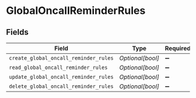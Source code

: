 # GlobalOncallReminderRules


## Fields

| Field                                 | Type                                  | Required                              | Description                           |
| ------------------------------------- | ------------------------------------- | ------------------------------------- | ------------------------------------- |
| `create_global_oncall_reminder_rules` | *Optional[bool]*                      | :heavy_minus_sign:                    | N/A                                   |
| `read_global_oncall_reminder_rules`   | *Optional[bool]*                      | :heavy_minus_sign:                    | N/A                                   |
| `update_global_oncall_reminder_rules` | *Optional[bool]*                      | :heavy_minus_sign:                    | N/A                                   |
| `delete_global_oncall_reminder_rules` | *Optional[bool]*                      | :heavy_minus_sign:                    | N/A                                   |